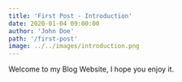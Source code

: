 ```yaml
---
title: 'First Post - Introduction'
date: 2020-01-04 09:00:00
author: 'John Doe'
path: '/first-post'
image: ../../images/introduction.png
---
```


Welcome to my Blog Website, I hope you enjoy it.
